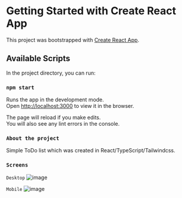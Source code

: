 # Getting Started with Create React App

This project was bootstrapped with [Create React App](https://github.com/facebook/create-react-app).

## Available Scripts

In the project directory, you can run:

### `npm start`

Runs the app in the development mode.\
Open [http://localhost:3000](http://localhost:3000) to view it in the browser.

The page will reload if you make edits.\
You will also see any lint errors in the console.

### `About the project`

Simple ToDo list which was created in React/TypeScript/Tailwindcss.

### `Screens`

`Desktop`
![image](https://user-images.githubusercontent.com/96081508/183680317-3afe4a58-fc8f-424f-8bd0-58eb025ed5c5.png)


`Mobile`
![image](https://user-images.githubusercontent.com/96081508/183681565-105bf48a-98ac-4bdb-8787-5bd4a7fe670e.png)




